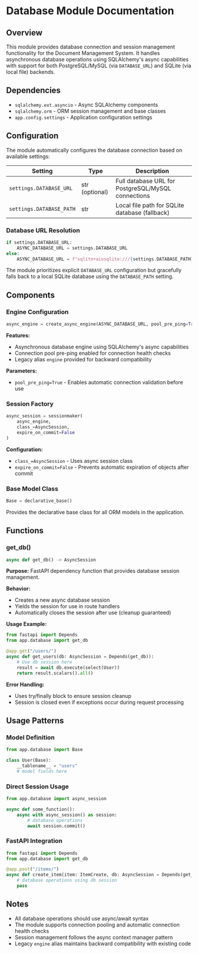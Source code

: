 <!--
This documentation was auto-generated by Claude on 2025-06-01T06-18-25.
Source file: ./src/backend/app/database.py
-->

# Database Module Documentation

## Overview

This module provides database connection and session management functionality for the Document Management System. It handles asynchronous database operations using SQLAlchemy's async capabilities with support for both PostgreSQL/MySQL (via `DATABASE_URL`) and SQLite (via local file) backends.

## Dependencies

- `sqlalchemy.ext.asyncio` - Async SQLAlchemy components
- `sqlalchemy.orm` - ORM session management and base classes
- `app.config.settings` - Application configuration settings

## Configuration

The module automatically configures the database connection based on available settings:

| Setting | Type | Description |
|---------|------|-------------|
| `settings.DATABASE_URL` | str (optional) | Full database URL for PostgreSQL/MySQL connections |
| `settings.DATABASE_PATH` | str | Local file path for SQLite database (fallback) |

### Database URL Resolution

```python
if settings.DATABASE_URL:
    ASYNC_DATABASE_URL = settings.DATABASE_URL
else:
    ASYNC_DATABASE_URL = f"sqlite+aiosqlite:///{settings.DATABASE_PATH}"
```

The module prioritizes explicit `DATABASE_URL` configuration but gracefully falls back to a local SQLite database using the `DATABASE_PATH` setting.

## Components

### Engine Configuration

```python
async_engine = create_async_engine(ASYNC_DATABASE_URL, pool_pre_ping=True)
```

**Features:**
- Asynchronous database engine using SQLAlchemy's async capabilities
- Connection pool pre-ping enabled for connection health checks
- Legacy alias `engine` provided for backward compatibility

**Parameters:**
- `pool_pre_ping=True` - Enables automatic connection validation before use

### Session Factory

```python
async_session = sessionmaker(
    async_engine, 
    class_=AsyncSession, 
    expire_on_commit=False
)
```

**Configuration:**
- `class_=AsyncSession` - Uses async session class
- `expire_on_commit=False` - Prevents automatic expiration of objects after commit

### Base Model Class

```python
Base = declarative_base()
```

Provides the declarative base class for all ORM models in the application.

## Functions

### get_db()

```python
async def get_db() -> AsyncSession
```

**Purpose:** FastAPI dependency function that provides database session management.

**Behavior:**
- Creates a new async database session
- Yields the session for use in route handlers
- Automatically closes the session after use (cleanup guaranteed)

**Usage Example:**
```python
from fastapi import Depends
from app.database import get_db

@app.get("/users/")
async def get_users(db: AsyncSession = Depends(get_db)):
    # Use db session here
    result = await db.execute(select(User))
    return result.scalars().all()
```

**Error Handling:**
- Uses try/finally block to ensure session cleanup
- Session is closed even if exceptions occur during request processing

## Usage Patterns

### Model Definition

```python
from app.database import Base

class User(Base):
    __tablename__ = "users"
    # model fields here
```

### Direct Session Usage

```python
from app.database import async_session

async def some_function():
    async with async_session() as session:
        # database operations
        await session.commit()
```

### FastAPI Integration

```python
from fastapi import Depends
from app.database import get_db

@app.post("/items/")
async def create_item(item: ItemCreate, db: AsyncSession = Depends(get_db)):
    # database operations using db session
    pass
```

## Notes

- All database operations should use async/await syntax
- The module supports connection pooling and automatic connection health checks
- Session management follows the async context manager pattern
- Legacy `engine` alias maintains backward compatibility with existing code